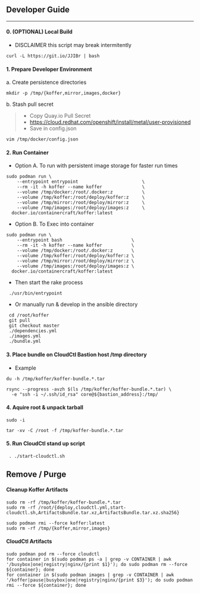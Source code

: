 ## Developer Guide
------------
#### 0. (OPTIONAL) Local Build
  - DISCLAIMER this script may break intermitently
```
curl -L https://git.io/JJIBr | bash
```
#### 1. Prepare Developer Environment
  a. Create persistence directories
```
mkdir -p /tmp/{koffer,mirror,images,docker}
```
  b. Stash pull secret
>  - Copy Quay.io Pull Secret
>  - https://cloud.redhat.com/openshift/install/metal/user-provisioned
>  - Save in config.json
>

```
vim /tmp/docker/config.json
```
#### 2. Run Container
  - Option A. To run with persistent image storage for faster run times
```
sudo podman run \
    --entrypoint entrypoint                        \
    --rm -it -h koffer --name koffer               \
    --volume /tmp/docker:/root/.docker:z           \
    --volume /tmp/koffer:/root/deploy/koffer:z     \
    --volume /tmp/mirror:/root/deploy/mirror:z     \
    --volume /tmp/images:/root/deploy/images:z     \
  docker.io/containercraft/koffer:latest
```

  - Option B. To Exec into container
```
sudo podman run \
    --entrypoint bash                          \
    --rm -it -h koffer --name koffer           \
    --volume /tmp/docker:/root/.docker:z       \
    --volume /tmp/koffer:/root/deploy/koffer:z \
    --volume /tmp/mirror:/root/deploy/mirror:z \
    --volume /tmp/images:/root/deploy/images:z \
  docker.io/containercraft/koffer:latest
```
  - Then start the rake process
```
 ./usr/bin/entrypoint
```
  - Or manually run & develop in the ansible directory
```
 cd /root/koffer 
 git pull
 git checkout master
 ./dependencies.yml
 ./images.yml
 ./bundle.yml
```
#### 3. Place bundle on CloudCtl Bastion host /tmp directory
  - Example
```
du -h /tmp/koffer/koffer-bundle.*.tar
```
```
rsync --progress -avzh $(ls /tmp/koffer/koffer-bundle.*.tar) \
  -e "ssh -i ~/.ssh/id_rsa" core@${bastion_address}:/tmp/
```
#### 4. Aquire root & unpack tarball
```
sudo -i
```
```
tar -xv -C /root -f /tmp/koffer-bundle.*.tar
```
#### 5. Run CloudCtl stand up script
```
 . ./start-cloudctl.sh
```
## Remove / Purge
#### Cleanup Koffer Artifacts
```
sudo rm -rf /tmp/koffer/koffer-bundle.*.tar
sudo rm -rf /root/{deploy,cloudctl.yml,start-cloudctl.sh,ArtifactsBundle.tar.xz,ArtifactsBundle.tar.xz.sha256}
```
```
sudo podman rmi --force koffer:latest
sudo rm -rf /tmp/{koffer,mirror,images}
```
#### CloudCtl Artifacts
```
sudo podman pod rm --force cloudctl
for container in $(sudo podman ps -a | grep -v CONTAINER | awk '/busybox|one|registry|nginx/{print $1}'); do sudo podman rm --force ${container}; done
for container in $(sudo podman images | grep -v CONTAINER | awk '/koffer|pause|busybox|one|registry|nginx/{print $3}'); do sudo podman rmi --force ${container}; done
```
